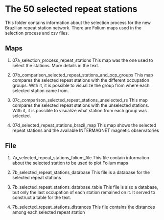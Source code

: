 # The 50 selected repeat stations
This folder contains information about the selection process for the new Brazilian repeat station network. 
There are Folium maps used in the selection process and csv files.

## Maps

1. 07a_selection_process_repeat_stations
This map was the one used to select the stations. More details in the text.

2. 07b_comparison_selected_repeat_stations_and_ocp_groups
This map compares the selected repeat stations with the different occupation groups. With it, it is possible to visualize the group from where each selected station came from.

3. 07c_comparison_selected_repeat_stations_unselected_rs
This map compares the selected repeat stations with the unselected stations. With it, it is possible to visualize what station from each group was selected.

4. 07d_selected_repeat_stations_brazil_map
This map shows the selected repeat stations and the available INTERMAGNET magnetic observatories

## File
1. 7a_selected_repeat_stations_folium_file
This file contain information about the selected station to be used to plot Folium maps

2. 7b_selected_repeat_stations_database
This file is a database for the selected repeat stations

3. 7b_selected_repeat_stations_database_table
This file is also a database, but only the last occupation of each station remained on it. It served to construct a table for the text.

3. 7b_selected_repeat_stations_distances
This file contains the distances among each selected repeat station
